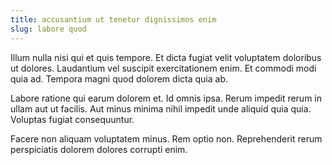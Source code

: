 ```yaml
---
title: accusantium ut tenetur dignissimos enim
slug: labore quod
---
```


Illum nulla nisi qui et quis tempore. Et dicta fugiat velit voluptatem doloribus ut dolores. Laudantium vel suscipit exercitationem enim. Et commodi modi quia ad. Tempora magni quod dolorem dicta quia ab.

Labore ratione qui earum dolorem et. Id omnis ipsa. Rerum impedit rerum in ullam aut ut facilis. Aut minus minima nihil impedit unde aliquid quia quia. Voluptas fugiat consequuntur.

Facere non aliquam voluptatem minus. Rem optio non. Reprehenderit rerum perspiciatis dolorem dolores corrupti enim.
